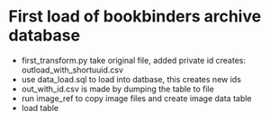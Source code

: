 # First load of bookbinders archive database

* first_transform.py take original file, added private id
  creates:  outload_with_shortuuid.csv
* use data_load.sql to load into datbase, this creates new ids
* out_with_id.csv is made by dumping the table to file
* run image_ref to copy image files and create image data table
* load table 

